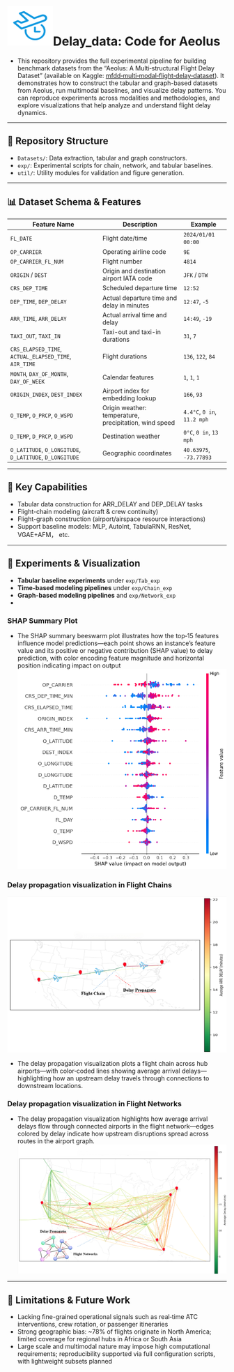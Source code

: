 # ![img.png](img.png)Delay_data: Code for Aeolus

- This repository provides the full experimental pipeline for building benchmark datasets from the “Aeolus: A Multi‑structural Flight Delay Dataset” (available on Kaggle: [mfdd‑multi‑modal‑flight‑delay‑dataset](https://www.kaggle.com/datasets/flnny123/mfddmulti-modal-flight-delay-dataset)). It demonstrates how to construct the tabular and graph-based datasets from Aeolus, run multimodal baselines, and visualize delay patterns. You can reproduce experiments across modalities and methodologies, and explore visualizations that help analyze and understand flight delay dynamics.
---

## 📂 Repository Structure
- `Datasets/`: Data extraction, tabular and graph constructors.
- `exp/`: Experimental scripts for chain, network, and tabular baselines.
- `util/`: Utility modules for validation and figure generation.

---

## 📊 Dataset Schema & Features

| Feature Name        | Description                                       | Example     |
|---------------------|---------------------------------------------------|-------------|
| `FL_DATE`           | Flight date/time                                   | `2024/01/01 00:00` |
| `OP_CARRIER`        | Operating airline code                            | `9E`        |
| `OP_CARRIER_FL_NUM` | Flight number                                      | `4814`      |
| `ORIGIN` / `DEST`   | Origin and destination airport IATA code          | `JFK` / `DTW` |
| `CRS_DEP_TIME`      | Scheduled departure time                           | `12:52`     |
| `DEP_TIME`, `DEP_DELAY` | Actual departure time and delay in minutes    | `12:47`, `-5` |
| `ARR_TIME`, `ARR_DELAY` | Actual arrival time and delay                  | `14:49`, `-19`|
| `TAXI_OUT`, `TAXI_IN` | Taxi-out and taxi-in durations                 | `31`, `7`    |
| `CRS_ELAPSED_TIME`, `ACTUAL_ELAPSED_TIME`, `AIR_TIME` | Flight durations | `136`, `122`, `84` |
| `MONTH`, `DAY_OF_MONTH`, `DAY_OF_WEEK` | Calendar features              | `1`, `1`, `1` |
| `ORIGIN_INDEX`, `DEST_INDEX` | Airport index for embedding lookup       | `166`, `93` |
| `O_TEMP`, `O_PRCP`, `O_WSPD` | Origin weather: temperature, precipitation, wind speed | `4.4°C`, `0 in`, `11.2 mph` |
| `D_TEMP`, `D_PRCP`, `D_WSPD` | Destination weather                          | `0°C`, `0 in`, `13 mph` |
| `O_LATITUDE`, `O_LONGITUDE`, `D_LATITUDE`, `D_LONGITUDE` | Geographic coordinates | `40.63975`, `-73.77893` |

---

## 🎯 Key Capabilities

- Tabular data construction for ARR_DELAY and DEP_DELAY tasks  
- Flight-chain modeling (aircraft & crew continuity)  
- Flight-graph construction (airport/airspace resource interactions)  
- Support baseline models: MLP, AutoInt, TabulaRNN, ResNet, VGAE+AFM， etc.

---

## 🔬 Experiments & Visualization

- **Tabular baseline experiments** under `exp/Tab_exp`  
- **Time-based modeling pipelines** under `exp/Chain_exp`
- **Graph-based modeling pipelines** and `exp/Network_exp`
- 
### SHAP Summary Plot
- The SHAP summary beeswarm plot illustrates how the top‑15 features influence model predictions—each point shows an instance’s feature value and its positive or negative contribution (SHAP value) to delay prediction, with color encoding feature magnitude and horizontal position indicating impact on output
![SHAP Summary Plot](util/check/shap_beeswarm_top15.png)

### Delay propagation visualization in Flight Chains

![Delay propagation visualization](util/figures/delay_visual/delay_propagation_chain.png)
- The delay propagation visualization plots a flight chain across hub airports—with color‑coded lines showing average arrival delays—highlighting how an upstream delay travels through connections to downstream locations.
### Delay propagation visualization in Flight Networks
- The delay propagation visualization highlights how average arrival delays flow through connected airports in the flight network—edges colored by delay indicate how upstream disruptions spread across routes in the airport graph.
![Delay propagation visualization](util/figures/delay_visual/delay_propagation_network.png)
---

## 🚧 Limitations & Future Work

- Lacking fine-grained operational signals such as real‑time ATC interventions, crew rotation, or passenger itineraries  
- Strong geographic bias: ~78% of flights originate in North America; limited coverage for regional hubs in Africa or South Asia  
- Large scale and multimodal nature may impose high computational requirements; reproducibility supported via full configuration scripts, with lightweight subsets planned
